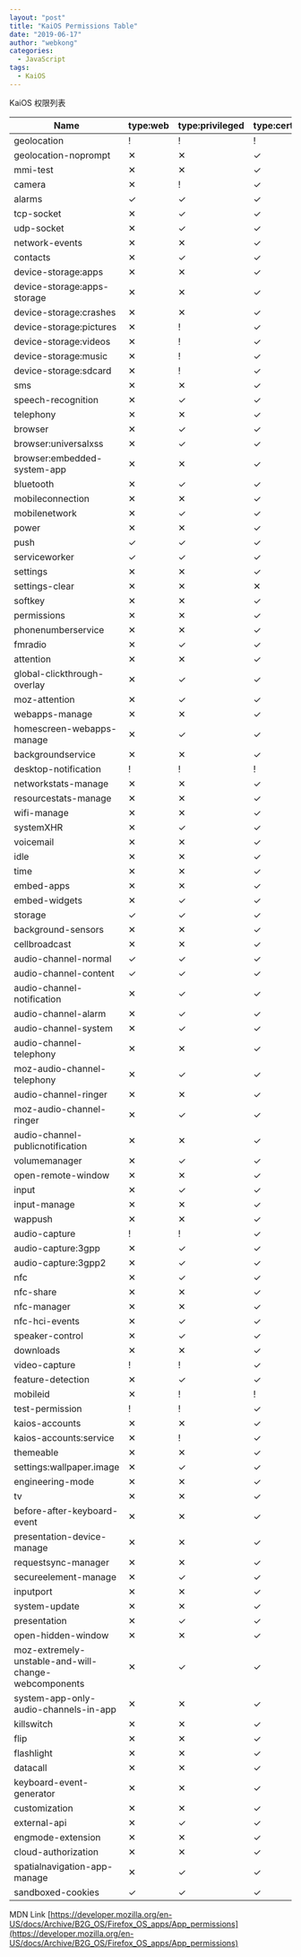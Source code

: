 ```yaml
---
layout: "post"
title: "KaiOS Permissions Table"
date: "2019-06-17"
author: "webkong"
categories:
  - JavaScript
tags:
  - KaiOS
---
```


KaiOS 权限列表

| Name                                                 | type:web | type:privileged | type:certified |
| ---------------------------------------------------- | -------- | --------------- | -------------- |
| geolocation                                          | !        | !               | !              |
| geolocation-noprompt                                 | ✕        | ✕               | ✓              |
| mmi-test                                             | ✕        | ✕               | ✓              |
| camera                                               | ✕        | !               | ✓              |
| alarms                                               | ✓        | ✓               | ✓              |
| tcp-socket                                           | ✕        | ✓               | ✓              |
| udp-socket                                           | ✕        | ✓               | ✓              |
| network-events                                       | ✕        | ✕               | ✓              |
| contacts                                             | ✕        | ✓               | ✓              |
| device-storage:apps                                  | ✕        | ✕               | ✓              |
| device-storage:apps-storage                          | ✕        | ✕               | ✓              |
| device-storage:crashes                               | ✕        | ✕               | ✓              |
| device-storage:pictures                              | ✕        | !               | ✓              |
| device-storage:videos                                | ✕        | !               | ✓              |
| device-storage:music                                 | ✕        | !               | ✓              |
| device-storage:sdcard                                | ✕        | !               | ✓              |
| sms                                                  | ✕        | ✕               | ✓              |
| speech-recognition                                   | ✕        | ✓               | ✓              |
| telephony                                            | ✕        | ✕               | ✓              |
| browser                                              | ✕        | ✓               | ✓              |
| browser:universalxss                                 | ✕        | ✓               | ✓              |
| browser:embedded-system-app                          | ✕        | ✕               | ✓              |
| bluetooth                                            | ✕        | ✓               | ✓              |
| mobileconnection                                     | ✕        | ✕               | ✓              |
| mobilenetwork                                        | ✕        | ✓               | ✓              |
| power                                                | ✕        | ✕               | ✓              |
| push                                                 | ✓        | ✓               | ✓              |
| serviceworker                                        | ✓        | ✓               | ✓              |
| settings                                             | ✕        | ✕               | ✓              |
| settings-clear                                       | ✕        | ✕               | ✕              |
| softkey                                              | ✕        | ✕               | ✓              |
| permissions                                          | ✕        | ✕               | ✓              |
| phonenumberservice                                   | ✕        | ✕               | ✓              |
| fmradio                                              | ✕        | ✓               | ✓              |
| attention                                            | ✕        | ✕               | ✓              |
| global-clickthrough-overlay                          | ✕        | ✓               | ✓              |
| moz-attention                                        | ✕        | ✓               | ✓              |
| webapps-manage                                       | ✕        | ✕               | ✓              |
| homescreen-webapps-manage                            | ✕        | ✓               | ✓              |
| backgroundservice                                    | ✕        | ✕               | ✓              |
| desktop-notification                                 | !        | !               | !              |
| networkstats-manage                                  | ✕        | ✕               | ✓              |
| resourcestats-manage                                 | ✕        | ✕               | ✓              |
| wifi-manage                                          | ✕        | ✕               | ✓              |
| systemXHR                                            | ✕        | ✓               | ✓              |
| voicemail                                            | ✕        | ✕               | ✓              |
| idle                                                 | ✕        | ✕               | ✓              |
| time                                                 | ✕        | ✕               | ✓              |
| embed-apps                                           | ✕        | ✕               | ✓              |
| embed-widgets                                        | ✕        | ✓               | ✓              |
| storage                                              | ✓        | ✓               | ✓              |
| background-sensors                                   | ✕        | ✕               | ✓              |
| cellbroadcast                                        | ✕        | ✕               | ✓              |
| audio-channel-normal                                 | ✓        | ✓               | ✓              |
| audio-channel-content                                | ✓        | ✓               | ✓              |
| audio-channel-notification                           | ✕        | ✓               | ✓              |
| audio-channel-alarm                                  | ✕        | ✓               | ✓              |
| audio-channel-system                                 | ✕        | ✓               | ✓              |
| audio-channel-telephony                              | ✕        | ✕               | ✓              |
| moz-audio-channel-telephony                          | ✕        | ✓               | ✓              |
| audio-channel-ringer                                 | ✕        | ✕               | ✓              |
| moz-audio-channel-ringer                             | ✕        | ✓               | ✓              |
| audio-channel-publicnotification                     | ✕        | ✕               | ✓              |
| volumemanager                                        | ✕        | ✓               | ✓              |
| open-remote-window                                   | ✕        | ✕               | ✓              |
| input                                                | ✕        | ✓               | ✓              |
| input-manage                                         | ✕        | ✕               | ✓              |
| wappush                                              | ✕        | ✕               | ✓              |
| audio-capture                                        | !        | !               | ✓              |
| audio-capture:3gpp                                   | ✕        | ✓               | ✓              |
| audio-capture:3gpp2                                  | ✕        | ✓               | ✓              |
| nfc                                                  | ✕        | ✓               | ✓              |
| nfc-share                                            | ✕        | ✕               | ✓              |
| nfc-manager                                          | ✕        | ✕               | ✓              |
| nfc-hci-events                                       | ✕        | ✓               | ✓              |
| speaker-control                                      | ✕        | ✓               | ✓              |
| downloads                                            | ✕        | ✕               | ✓              |
| video-capture                                        | !        | !               | ✓              |
| feature-detection                                    | ✕        | ✓               | ✓              |
| mobileid                                             | ✕        | !               | !              |
| test-permission                                      | !        | !               | ✓              |
| kaios-accounts                                       | ✕        | ✕               | ✓              |
| kaios-accounts:service                               | ✕        | !               | ✓              |
| themeable                                            | ✕        | ✕               | ✓              |
| settings:wallpaper.image                             | ✕        | ✓               | ✓              |
| engineering-mode                                     | ✕        | ✕               | ✓              |
| tv                                                   | ✕        | ✕               | ✓              |
| before-after-keyboard-event                          | ✕        | ✕               | ✓              |
| presentation-device-manage                           | ✕        | ✕               | ✓              |
| requestsync-manager                                  | ✕        | ✕               | ✓              |
| secureelement-manage                                 | ✕        | ✓               | ✓              |
| inputport                                            | ✕        | ✕               | ✓              |
| system-update                                        | ✕        | ✕               | ✓              |
| presentation                                         | ✕        | ✓               | ✓              |
| open-hidden-window                                   | ✕        | ✕               | ✓              |
| moz-extremely-unstable-and-will-change-webcomponents | ✕        | ✓               | ✓              |
| system-app-only-audio-channels-in-app                | ✕        | ✕               | ✓              |
| killswitch                                           | ✕        | ✕               | ✓              |
| flip                                                 | ✕        | ✕               | ✓              |
| flashlight                                           | ✕        | ✕               | ✓              |
| datacall                                             | ✕        | ✕               | ✓              |
| keyboard-event-generator                             | ✕        | ✕               | ✓              |
| customization                                        | ✕        | ✕               | ✓              |
| external-api                                         | ✕        | ✓               | ✓              |
| engmode-extension                                    | ✕        | ✕               | ✓              |
| cloud-authorization                                  | ✕        | ✕               | ✓              |
| spatialnavigation-app-manage                         | ✕        | ✓               | ✓              |
| sandboxed-cookies                                    | ✓        | ✓               | ✓              |

MDN Link [https://developer.mozilla.org/en-US/docs/Archive/B2G_OS/Firefox_OS_apps/App_permissions](https://developer.mozilla.org/en-US/docs/Archive/B2G_OS/Firefox_OS_apps/App_permissions)
